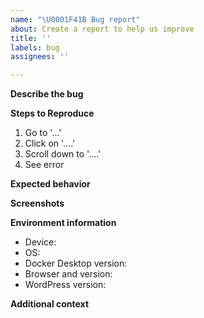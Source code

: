 ```yaml
---
name: "\U0001F41B Bug report"
about: Create a report to help us improve
title: ''
labels: bug
assignees: ''

---
```


<!-- Thank you for reporting a possible bug.  Please fill in as much of the template below as you can. -->

**Describe the bug**
<!-- A clear and concise description of what the bug is. -->

**Steps to Reproduce**
<!-- Steps to reproduce the behavior. -->
1. Go to '...'
2. Click on '....'
3. Scroll down to '....'
4. See error

**Expected behavior**
<!-- A clear and concise description of what you expected to happen. -->

**Screenshots**
<!-- If applicable, add screenshots to help explain your problem. -->

**Environment information**
 - Device: <!-- [e.g. MacBook] -->
 - OS: <!-- [e.g. MacOS 10.14.3] -->
 - Docker Desktop version: <!-- [e.g. 3.3.3 ] -->
 - Browser and version: <!-- [e.g. Firefox 65.0.1, Chrome 73.0.3683.75, Safari 12.0.3] -->
 - WordPress version: <!-- [e.g., 5.3.2] -->
 <!-- If your WordPress version is below 5.2, then please fill out the Plugins and Themes items below. -->

**Additional context**
<!-- Add any other context about the problem here. -->
